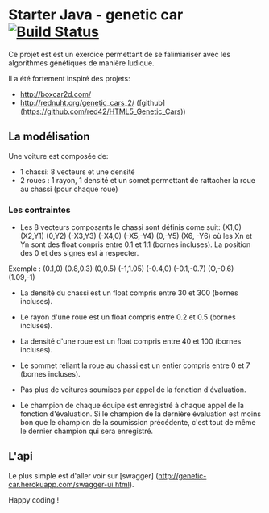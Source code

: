 # Starter Java - genetic car [![Build Status](https://travis-ci.org/sebastienD/genetic-car.svg?branch=master)](https://travis-ci.org/sebastienD/genetic-car)

Ce projet est est un exercice permettant de se falimiariser avec les algorithmes génétiques de manière ludique.

Il a été fortement inspiré des projets:
* http://boxcar2d.com/
* http://rednuht.org/genetic_cars_2/ ([github] (https://github.com/red42/HTML5_Genetic_Cars))

## La modélisation

Une voiture est composée de:
* 1 chassi: 8 vecteurs et une densité
* 2 roues : 1 rayon, 1 densité et un somet permettant de rattacher la roue au chassi (pour chaque roue)

### Les contraintes

* Les 8 vecteurs composants le chassi sont définis come suit:
(X1,0) (X2,Y1) (0,Y2) (-X3,Y3) (-X4,0) (-X5,-Y4) (0,-Y5) (X6, -Y6)
où les Xn et Yn sont des float conpris entre 0.1 et 1.1 (bornes incluses).
La position des 0 et des signes est à respecter.

Exemple 
: (0.1,0) (0.8,0.3) (0,0.5) (-1,1.05) (-0.4,0) (-0.1,-0.7) (O,-0.6) (1.09,-1)

* La densité du chassi est un float compris entre 30 et 300 (bornes incluses).

* Le rayon d'une roue est un float compris entre 0.2 et 0.5 (bornes incluses).

* La densité d'une roue est un float compris entre 40 et 100 (bornes incluses).

* Le sommet reliant la roue au chassi est un entier compris entre 0 et 7 (bornes incluses).

* Pas plus de voitures soumises par appel de la fonction d'évaluation.

* Le champion de chaque équipe est enregistré à chaque appel de la fonction d'évaluation. 
Si le champion de la dernière évaluation est moins bon que le champion de la soumission précédente, c'est tout de même le dernier champion qui sera enregistré.

## L'api 

Le plus simple est d'aller voir sur [swagger] (http://genetic-car.herokuapp.com/swagger-ui.html).


Happy coding !